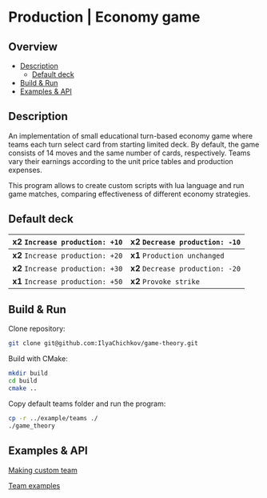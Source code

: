 # Production | Economy game

## Overview

- [Description](#description)
    - [Default deck](#default-deck)
- [Build & Run](#build--run)
- [Examples & API](#examples--api)

## Description

An implementation of small educational turn-based economy game where teams each turn
select card from starting limited deck. By default, the game consists of 14 moves and
the same number of cards, respectively. Teams vary their earnings according to the unit
price tables and production expenses.

This program allows to create custom scripts with lua language and run game matches,
comparing effectiveness of different economy strategies.

## Default deck

| **x2** `Increase production: +10` |   **x2** `Decrease production: -10`    |
|---|------------------------------------|
|**x2** `Increase production: +20` |  **x1** `Production unchanged` |
| **x2** `Increase production: +30` | **x2** `Decrease production: -20` |
| **x1** `Increase production: +50` |  **x2** `Provoke strike` |

## Build & Run

Clone repository:

```bash
git clone git@github.com:IlyaChichkov/game-theory.git
```

Build with CMake:

```bash
mkdir build
cd build
cmake ..
```

Copy default teams folder and run the program:

```bash
cp -r ../example/teams ./
./game_theory
```

## Examples & API

[Making custom team](./example/)

[Team examples](./example/teams)
